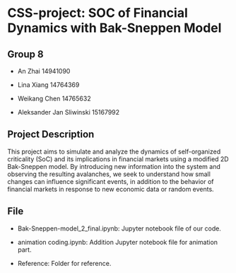 # CSS-project: SOC of Financial Dynamics with Bak-Sneppen Model
## Group 8

- An Zhai                                 14941090       

- Lina Xiang                            14764369

- Weikang Chen                     14765632

- Aleksander Jan Sliwinski     15167992

## Project Description
This project aims to simulate and analyze the dynamics of self-organized criticality (SoC) and its implications in financial markets using a modified 2D Bak-Sneppen model. By introducing new information into the system and observing the resulting avalanches, we seek to understand how small changes can influence significant events, in addition to the behavior of financial markets in response to new economic data or random events.

## File
- Bak-Sneppen-model_2_final.ipynb: Jupyter notebook file of our code.

- animation coding.ipynb: Addition Jupyter notebook file for animation part.

- Reference: Folder for reference.
